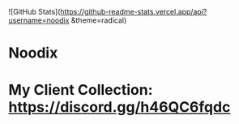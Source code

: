 ![GitHub Stats](https://github-readme-stats.vercel.app/api?username=noodix &theme=radical)

# Noodix
# My Client Collection: https://discord.gg/h46QC6fqdc
